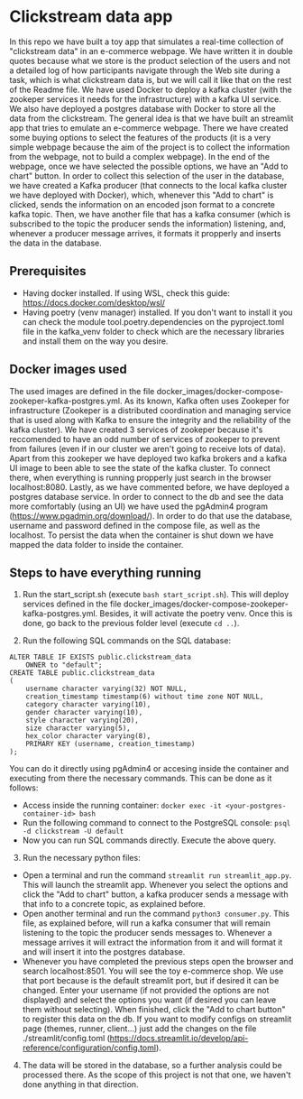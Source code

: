 # Clickstream data app

In this repo we have built a toy app that simulates a real-time collection of "clickstream data" in an e-commerce webpage. We have written it in double quotes because what we store is the product selection of the users and not a detailed log of how participants navigate through the Web site during a task, which is what clickstream data is, but we will call it like that on the rest of the Readme file. We have used Docker to deploy a kafka cluster (with the zookeper services it needs for the infrastructure) with a kafka UI service. We also have deployed a postgres database with Docker to store all the data from the clickstream. The general idea is that we have built an streamlit app that tries to emulate an e-commerce webpage. There we have created some buying options to select the features of the products (it is a very simple webpage because the aim of the project is to collect the information from the webpage, not to build a complex webpage). In the end of the webpage, once we have selected the possible options, we have an "Add to chart" button. In order to collect this selection of the user in the database, we have created a Kafka producer (that connects to the local kafka cluster we have deployed with Docker), which, whenever this "Add to chart" is clicked, sends the information on an encoded json format to a concrete kafka topic. Then, we have another file that has a kafka consumer (which is subscribed to the topic the producer sends the information) listening, and, whenever a producer message arrives, it formats it propperly and inserts the data in the database.

## Prerequisites

* Having docker installed. If using WSL, check this guide: https://docs.docker.com/desktop/wsl/
* Having poetry (venv manager) installed. If you don't want to install it you can check the module tool.poetry.dependencies on the pyproject.toml file in the kafka_venv folder to check which are the necessary libraries and install them on the way you desire.

## Docker images used

The used images are defined in the file docker_images/docker-compose-zookeper-kafka-postgres.yml. As its known, Kafka often uses Zookeper for infrastructure (Zookeper is a distributed coordination and managing service that is used along with Kafka to ensure the integrity and the reliability of the kafka cluster). We have created 3 services of zookeper because it's reccomended to have an odd number of services of zookeper to prevent from failures (even if in our cluster we aren't going to receive lots of data). Apart from this zookeper we have deployed two kafka brokers and a kafka UI image to been able to see the state of the kafka cluster. To connect there, when everything is running propperly just search in the browser localhost:8080. Lastly, as we have commented before, we have deployed a postgres database service. In order to connect to the db and see the data more comfortably (using an UI) we have used the pgAdmin4 program (https://www.pgadmin.org/download/). In order to do that use the database, username and password defined in the compose file, as well as the localhost. To persist the data when the container is shut down we have mapped the data folder to inside the container.


## Steps to have everything running

1) Run the start_script.sh (execute ```bash start_script.sh```). This will deploy services defined in the file docker_images/docker-compose-zookeper-kafka-postgres.yml. Besides, it will activate the poetry venv. Once this is done, go back to the previous folder level (execute ```cd ..```).

2) Run the following SQL commands on the SQL database:

```
ALTER TABLE IF EXISTS public.clickstream_data
    OWNER to "default";
CREATE TABLE public.clickstream_data
(
    username character varying(32) NOT NULL,
    creation_timestamp timestamp(6) without time zone NOT NULL,
    category character varying(10),
    gender character varying(10),
    style character varying(20),
    size character varying(5),
    hex_color character varying(8),
    PRIMARY KEY (username, creation_timestamp)
);
```

You can do it directly using pgAdmin4 or accesing inside the container and executing from there the necessary commands. This can be done as it follows: 

* Access inside the running container: ```docker exec -it <your-postgres-container-id> bash```
* Run the following command to connect to the PostgreSQL console: ```psql -d clickstream -U default```
* Now you can run SQL commands directly. Execute the above query. 

3) Run the necessary python files:
* Open a terminal and run the command ```streamlit run streamlit_app.py```. This will launch the streamlit app. Whenever you select the options and click the "Add to chart" button, a kafka producer sends a message with that info to a concrete topic, as explained before.
* Open another terminal and run the command ```python3 consumer.py```. This file, as explained before, will run a kafka consumer that will remain listening to the topic the producer sends messages to. Whenever a message arrives it will extract the information from it and will format it and will insert it into the postgres database.
* Whenever you have completed the previous steps open the browser and search localhost:8501. You will see the toy e-commerce shop. We use that port because is the default streamlit port, but if desired it can be changed. Enter your username (if not provided the options are not displayed) and select the options you want (if desired you can leave them without selecting). When finished, click the "Add to chart button" to register this data on the db. If you want to modify configs on streamlit page (themes, runner, client...) just add the changes on the file ./streamlit/config.toml (https://docs.streamlit.io/develop/api-reference/configuration/config.toml).


4) The data will be stored in the database, so a further analysis could be processed there. As the scope of this project is not that one, we haven't done anything in that direction.